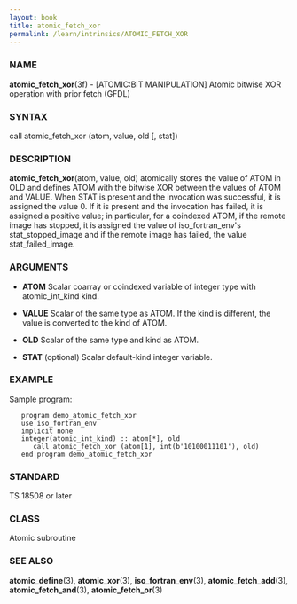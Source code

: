 ```yaml
---
layout: book
title: atomic_fetch_xor
permalink: /learn/intrinsics/ATOMIC_FETCH_XOR
---
```

### NAME

__atomic\_fetch\_xor__(3f) - \[ATOMIC:BIT MANIPULATION\] Atomic bitwise XOR operation with prior fetch
(GFDL)

### SYNTAX

call atomic\_fetch\_xor (atom, value, old \[, stat\])

### DESCRIPTION

__atomic\_fetch\_xor__(atom, value, old) atomically stores the value of
ATOM in OLD and defines ATOM with the bitwise XOR between the values of
ATOM and VALUE. When STAT is present and the invocation was successful,
it is assigned the value 0. If it is present and the invocation has
failed, it is assigned a positive value; in particular, for a coindexed
ATOM, if the remote image has stopped, it is assigned the value of
iso\_fortran\_env's stat\_stopped\_image and if the remote image has
failed, the value stat\_failed\_image.

### ARGUMENTS

  - __ATOM__
    Scalar coarray or coindexed variable of integer type with
    atomic\_int\_kind kind.

  - __VALUE__
    Scalar of the same type as ATOM. If the kind is different, the value
    is converted to the kind of ATOM.

  - __OLD__
    Scalar of the same type and kind as ATOM.

  - __STAT__
    (optional) Scalar default-kind integer variable.

### EXAMPLE

Sample program:

```
   program demo_atomic_fetch_xor
   use iso_fortran_env
   implicit none
   integer(atomic_int_kind) :: atom[*], old
      call atomic_fetch_xor (atom[1], int(b'10100011101'), old)
   end program demo_atomic_fetch_xor
```

### STANDARD

TS 18508 or later

### CLASS

Atomic subroutine

### SEE ALSO

__atomic\_define__(3), __atomic\_xor__(3), __iso\_fortran\_env__(3),
__atomic\_fetch\_add__(3), __atomic\_fetch\_and__(3),
__atomic\_fetch\_or__(3)
